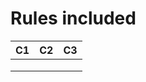 ﻿# Rules included

| C1        |   C2    |   C3 |
|:------------- |:-------------|:-------------|
|  |  |  |
|  |  |  |
|  |  |  |



